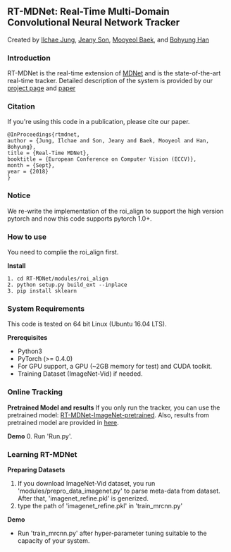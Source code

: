 ## RT-MDNet: Real-Time Multi-Domain Convolutional Neural Network Tracker

Created by [Ilchae Jung](http://cvlab.postech.ac.kr/~chey0313), [Jeany Son](http://cvlab.postech.ac.kr/~jeany), [Mooyeol Baek](http://cvlab.postech.ac.kr/~mooyeol), and [Bohyung Han](http://cvlab.snu.ac.kr/~bhhan) 

### Introduction
RT-MDNet is the real-time extension of [MDNet](http://cvlab.postech.ac.kr/research/mdnet/) and is the state-of-the-art real-time tracker.
Detailed description of the system is provided by our [project page](http://cvlab.postech.ac.kr/~chey0313/real_time_mdnet/) and [paper](https://arxiv.org/pdf/1808.08834.pdf)

### Citation
If you're using this code in a publication, please cite our paper.

	@InProceedings{rtmdnet,
	author = {Jung, Ilchae and Son, Jeany and Baek, Mooyeol and Han, Bohyung},
	title = {Real-Time MDNet},
	booktitle = {European Conference on Computer Vision (ECCV)},
	month = {Sept},
	year = {2018}
	}
  
### Notice
We re-write the implementation of the roi_align to support the high version pytorch and now this code supports pytorch 1.0+.

### How to use
You need to complie the roi_align first.

**Install**
```
1. cd RT-MDNet/modules/roi_align
2. python setup.py build_ext --inplace
3. pip install sklearn
```

### System Requirements

This code is tested on 64 bit Linux (Ubuntu 16.04 LTS).

**Prerequisites** 
* Python3
* PyTorch (>= 0.4.0)
* For GPU support, a GPU (~2GB memory for test) and CUDA toolkit.
* Training Dataset (ImageNet-Vid) if needed.
  
### Online Tracking

**Pretrained Model and results**
If you only run the tracker, you can use the pretrained model: 
[RT-MDNet-ImageNet-pretrained](https://www.dropbox.com/s/lr8uft05zlo21an/rt-mdnet.pth?dl=0).
Also, results from pretrained model are provided in [here](https://www.dropbox.com/s/pefp4dqjwjows3z/RT-MDNet%20Results.zip?dl=0).

**Demo**
   0. Run 'Run.py'.

### Learning RT-MDNet
**Preparing Datasets**
1. If you download ImageNet-Vid dataset, you run 'modules/prepro_data_imagenet.py' to parse meta-data from dataset. After that, 'imagenet_refine.pkl' is generized.
2. type the path of 'imagenet_refine.pkl' in 'train_mrcnn.py'
  
**Demo**
* Run 'train_mrcnn.py' after hyper-parameter tuning suitable to the capacity of your system.
  
